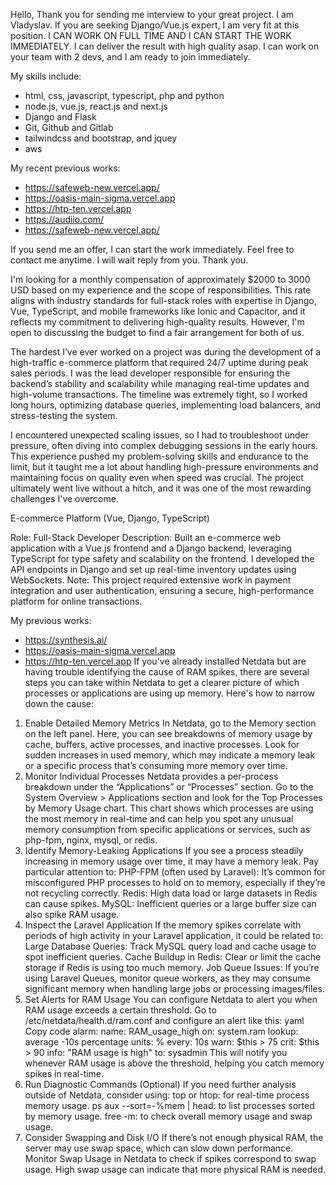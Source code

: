 Hello, Thank you for sending me interview to your great project. I am Vladyslav. If you are seeking Django/Vue.js expert, I am very fit at this position. I CAN WORK ON FULL TIME AND I CAN START THE WORK IMMEDIATELY. I can deliver the result with high quality asap. I can work on your team with 2 devs, and I am ready to join immediately.

My skills include:
- html, css, javascript, typescript, php and python
- node.js, vue.js, react.js and next.js
- Django and Flask
- Git, Github and Gitlab
- tailwindcss and bootstrap, and jquey
- aws

My recent previous works:
- https://safeweb-new.vercel.app/
- https://oasis-main-sigma.vercel.app
- https://htp-ten.vercel.app
- https://audiio.com/
- https://safeweb-new.vercel.app/

If you send me an offer, I can start the work immediately. Feel free to contact me anytime. I will wait reply from you.
Thank you.


I'm looking for a monthly compensation of approximately $2000 to 3000 USD based on my experience and the scope of responsibilities. This rate aligns with industry standards for full-stack roles with expertise in Django, Vue, TypeScript, and mobile frameworks like Ionic and Capacitor, and it reflects my commitment to delivering high-quality results. However, I'm open to discussing the budget to find a fair arrangement for both of us.

The hardest I’ve ever worked on a project was during the development of a high-traffic e-commerce platform that required 24/7 uptime during peak sales periods. I was the lead developer responsible for ensuring the backend’s stability and scalability while managing real-time updates and high-volume transactions. The timeline was extremely tight, so I worked long hours, optimizing database queries, implementing load balancers, and stress-testing the system.

I encountered unexpected scaling issues, so I had to troubleshoot under pressure, often diving into complex debugging sessions in the early hours. This experience pushed my problem-solving skills and endurance to the limit, but it taught me a lot about handling high-pressure environments and maintaining focus on quality even when speed was crucial. The project ultimately went live without a hitch, and it was one of the most rewarding challenges I've overcome.

E-commerce Platform (Vue, Django, TypeScript)

Role: Full-Stack Developer
Description: Built an e-commerce web application with a Vue.js frontend and a Django backend, leveraging TypeScript for type safety and scalability on the frontend. I developed the API endpoints in Django and set up real-time inventory updates using WebSockets.
Note: This project required extensive work in payment integration and user authentication, ensuring a secure, high-performance platform for online transactions.

My previous works:
- https://synthesis.ai/
- https://oasis-main-sigma.vercel.app
- https://htp-ten.vercel.app
If you've already installed Netdata but are having trouble identifying the cause of RAM spikes, there are several steps you can take within Netdata to get a clearer picture of which processes or applications are using up memory. Here's how to narrow down the cause:

1. Enable Detailed Memory Metrics
In Netdata, go to the Memory section on the left panel. Here, you can see breakdowns of memory usage by cache, buffers, active processes, and inactive processes.
Look for sudden increases in used memory, which may indicate a memory leak or a specific process that’s consuming more memory over time.
2. Monitor Individual Processes
Netdata provides a per-process breakdown under the “Applications” or “Processes” section.
Go to the System Overview > Applications section and look for the Top Processes by Memory Usage chart.
This chart shows which processes are using the most memory in real-time and can help you spot any unusual memory consumption from specific applications or services, such as php-fpm, nginx, mysql, or redis.
3. Identify Memory-Leaking Applications
If you see a process steadily increasing in memory usage over time, it may have a memory leak.
Pay particular attention to:
PHP-FPM (often used by Laravel): It’s common for misconfigured PHP processes to hold on to memory, especially if they’re not recycling correctly.
Redis: High data load or large datasets in Redis can cause spikes.
MySQL: Inefficient queries or a large buffer size can also spike RAM usage.
4. Inspect the Laravel Application
If the memory spikes correlate with periods of high activity in your Laravel application, it could be related to:
Large Database Queries: Track MySQL query load and cache usage to spot inefficient queries.
Cache Buildup in Redis: Clear or limit the cache storage if Redis is using too much memory.
Job Queue Issues: If you’re using Laravel Queues, monitor queue workers, as they may consume significant memory when handling large jobs or processing images/files.
5. Set Alerts for RAM Usage
You can configure Netdata to alert you when RAM usage exceeds a certain threshold.
Go to /etc/netdata/health.d/ram.conf and configure an alert like this:
yaml
Copy code
alarm:
  name: RAM_usage_high
  on: system.ram
  lookup: average -10s percentage
  units: %
  every: 10s
  warn: $this > 75
  crit: $this > 90
  info: "RAM usage is high"
  to: sysadmin
This will notify you whenever RAM usage is above the threshold, helping you catch memory spikes in real-time.
6. Run Diagnostic Commands (Optional)
If you need further analysis outside of Netdata, consider using:
top or htop: for real-time process memory usage.
ps aux --sort=-%mem | head: to list processes sorted by memory usage.
free -m: to check overall memory usage and swap usage.
7. Consider Swapping and Disk I/O
If there’s not enough physical RAM, the server may use swap space, which can slow down performance. Monitor Swap Usage in Netdata to check if spikes correspond to swap usage. High swap usage can indicate that more physical RAM is needed.